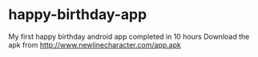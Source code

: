 happy-birthday-app
==================

My first happy birthday android app completed in 10 hours
Download the apk from http://www.newlinecharacter.com/app.apk
